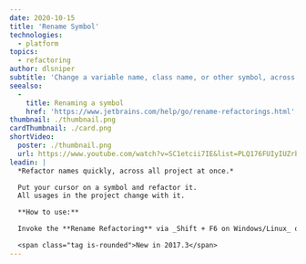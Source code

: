 ```yaml
---
date: 2020-10-15
title: 'Rename Symbol'
technologies:
  - platform
topics:
  - refactoring
author: dlsniper
subtitle: 'Change a variable name, class name, or other symbol, across the project.'
seealso:
  - 
    title: Renaming a symbol
    href: 'https://www.jetbrains.com/help/go/rename-refactorings.html'
thumbnail: ./thumbnail.png
cardThumbnail: ./card.png
shortVideo:
  poster: ./thumbnail.png
  url: https://www.youtube.com/watch?v=SC1etcii7IE&list=PLQ176FUIyIUZrbrlz4AY1V8VzBJKZyVlW&index=118
leadin: |
  *Refactor names quickly, across all project at once.*

  Put your cursor on a symbol and refactor it.
  All usages in the project change with it.

  **How to use:**

  Invoke the **Rename Refactoring** via _Shift + F6 on Windows/Linux_ or _⇧ + F6 on macOS_.

  <span class="tag is-rounded">New in 2017.3</span>
---
```


